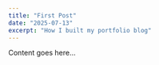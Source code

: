 ```yaml
---
title: "First Post"
date: "2025-07-13"
excerpt: "How I built my portfolio blog"
---
```

Content goes here…